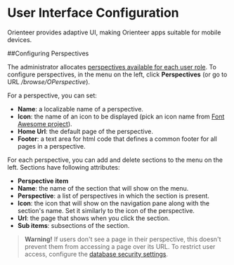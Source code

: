 # User Interface Configuration

Orienteer provides adaptive UI, making Orienteer apps suitable for mobile devices.

##Configuring Perspectives

The administrator allocates [perspectives available for each user role](https://orienteer.gitbooks.io/orienteer/content/understanding_orienteer_ui.html). To configure perspectives, in the menu on the left, click **Perspectives** (or go to URL */browse/OPerspective*).

For a perspective, you can set:
* **Name**: a localizable name of a perspective.
* **Icon**: the name of an icon to be displayed (pick an icon name from [Font Awesome project](http://fontawesome.io/icons/)).
* **Home Url**: the default page of the perspective.
* **Footer**: a text area for html code that defines a common footer for all pages in a perspective. 

For each perspective, you can add and delete sections to the menu on the left. Sections have following attributes:

* **Perspective item**
* **Name**: the name of the section that will show on the menu.
* **Perspective**: a list of perspectives in which the section is present.
* **Icon**: the icon that will show on the navigation pane along with the section's name. Set it similarly to the icon of the perspective. 
* **Url**: the page that shows when you click the section.
* **Sub items**: subsections of the section.


> **Warning!** If users don't see a page in their perspective, this doesn't prevent them from accessing a page over its URL. To restrict user access, configure the [database security settings](https://orienteer.gitbooks.io/orienteer/content/managing_users.html).